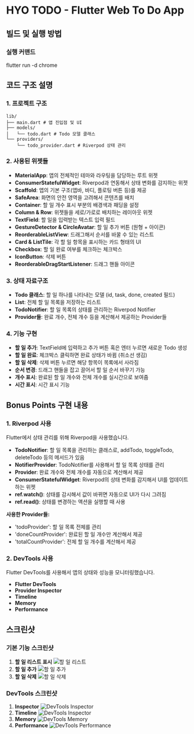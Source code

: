 # HYO TODO - Flutter Web To Do App

## 빌드 및 실행 방법

### 실행 커맨드
flutter run -d chrome

## 코드 구조 설명

### 1. 프로젝트 구조
```
lib/
├── main.dart # 앱 진입점 및 UI
├── models/
│   └── todo.dart # Todo 모델 클래스
└── providers/
    └── todo_provider.dart # Riverpod 상태 관리
```

### 2. 사용된 위젯들
- **MaterialApp**: 앱의 전체적인 테마와 라우팅을 담당하는 루트 위젯
- **ConsumerStatefulWidget**: Riverpod과 연동해서 상태 변화를 감지하는 위젯
- **Scaffold**: 앱의 기본 구조(앱바, 바디, 플로팅 버튼 등)를 제공
- **SafeArea**: 화면의 안전 영역을 고려해서 콘텐츠를 배치
- **Container**: 할 일 개수 표시 부분의 배경색과 패딩을 설정
- **Column & Row**: 위젯들을 세로/가로로 배치하는 레이아웃 위젯
- **TextField**: 할 일을 입력받는 텍스트 입력 필드
- **GestureDetector & CircleAvatar**: 할 일 추가 버튼 (원형 + 아이콘)
- **ReorderableListView**: 드래그해서 순서를 바꿀 수 있는 리스트
- **Card & ListTile**: 각 할 일 항목을 표시하는 카드 형태의 UI
- **Checkbox**: 할 일 완료 여부를 체크하는 체크박스
- **IconButton**: 삭제 버튼
- **ReorderableDragStartListener**: 드래그 핸들 아이콘

### 3. 상태 자료구조
- **Todo 클래스**: 할 일 하나를 나타내는 모델 (id, task, done, created 필드)
- **List<Todo>**: 전체 할 일 목록을 저장하는 리스트
- **TodoNotifier**: 할 일 목록의 상태를 관리하는 Riverpod Notifier
- **Provider들**: 완료 개수, 전체 개수 등을 계산해서 제공하는 Provider들

### 4. 기능 구현
- **할 일 추가**: TextField에 입력하고 추가 버튼 혹은 엔터 누르면 새로운 Todo 생성
- **할 일 완료**: 체크박스 클릭하면 완료 상태가 바뀜 (취소선 생김)
- **할 일 삭제**: 삭제 버튼 누르면 해당 항목이 목록에서 사라짐
- **순서 변경**: 드래그 핸들을 잡고 끌어서 할 일 순서 바꾸기 가능
- **개수 표시**: 완료된 할 일 개수와 전체 개수를 실시간으로 보여줌
- **시간 표시**: 시간 표시 기능

## Bonus Points 구현 내용

### 1. Riverpod 사용
Flutter에서 상태 관리를 위해 Riverpod을 사용했습니다.

- **TodoNotifier**: 할 일 목록을 관리하는 클래스로, addTodo, toggleTodo, deleteTodo 등의 메서드가 있음
- **NotifierProvider**: TodoNotifier를 사용해서 할 일 목록 상태를 관리
- **Provider**: 완료 개수와 전체 개수를 자동으로 계산해서 제공
- **ConsumerStatefulWidget**: Riverpod의 상태 변화를 감지해서 UI를 업데이트하는 위젯
- **ref.watch()**: 상태를 감시해서 값이 바뀌면 자동으로 UI가 다시 그려짐
- **ref.read()**: 상태를 변경하는 액션을 실행할 때 사용

**사용한 Provider들:**
- 'todoProvider': 할 일 목록 전체를 관리
- 'doneCountProvider': 완료된 할 일 개수만 계산해서 제공
- 'totalCountProvider': 전체 할 일 개수를 계산해서 제공

### 2. DevTools 사용
Flutter DevTools를 사용해서 앱의 상태와 성능을 모니터링했습니다.

- **Flutter DevTools**
- **Provider Inspector**
- **Timeline**
- **Memory**
- **Performance**

## 스크린샷

### 기본 기능 스크린샷
1. **할 일 리스트 표시**
![할 일 리스트](screenshots/screen_list.png)
2. **할 일 추가**
![할 일 추가](screenshots/screen_add.png)
3. **할 일 삭제**
![할 일 삭제](screenshots/screen_delete.png)

### DevTools 스크린샷
1. **Inspector**
![DevTools Inspector](screenshots/screen_inspector.png)
2. **Timeline**
![DevTools Inspector](screenshots/screen_timeline.png)
3. **Memory**
![DevTools Memory](screenshots/screen_memory.png)
4. **Performance**
![DevTools Performance](screenshots/screen_performance.png)